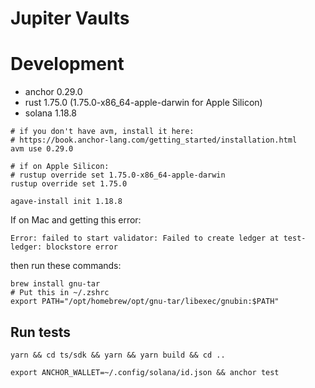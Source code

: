 # Jupiter Vaults

# Development

* anchor 0.29.0
* rust 1.75.0 (1.75.0-x86_64-apple-darwin for Apple Silicon)
* solana 1.18.8

```shell
# if you don't have avm, install it here: 
# https://book.anchor-lang.com/getting_started/installation.html
avm use 0.29.0

# if on Apple Silicon:
# rustup override set 1.75.0-x86_64-apple-darwin
rustup override set 1.75.0

agave-install init 1.18.8
```

If on Mac and getting this error: 
```shell
Error: failed to start validator: Failed to create ledger at test-ledger: blockstore error
```
then run these commands:
```shell
brew install gnu-tar
# Put this in ~/.zshrc 
export PATH="/opt/homebrew/opt/gnu-tar/libexec/gnubin:$PATH"
```

## Run tests
```shell
yarn && cd ts/sdk && yarn && yarn build && cd ..

export ANCHOR_WALLET=~/.config/solana/id.json && anchor test
```